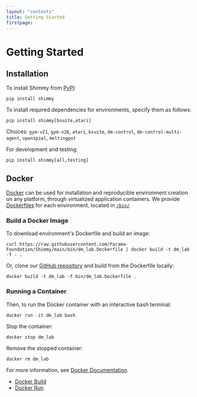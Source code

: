 ```yaml
---
layout: "contents"
title: Getting Started
firstpage:
---
```

# Getting Started

## Installation
To install Shimmy from [PyPI](https://pypi.org/):
```
pip install shimmy
```
To install required dependencies for environments, specify them as follows:
```
pip install shimmy[bsuite,atari]
```

Choices: `gym-v21`, `gym-v26`, `atari`, `bsuite`, `dm-control`, `dm-control-multi-agent`, `openspiel`, `meltingpot`

For development and testing:

```
pip install shimmy[all,testing]
```


## Docker

[Docker](https://docs.docker.com/get-docker/) can be used for installation and reproducible environment creation on any platform, through virtualized application containers.
We provide [Dockerfiles](https://docs.docker.com/engine/reference/builder/) for each environment, located in [`/bin/`](https://github.com/Farama-Foundation/Shimmy/blob/main/bin/) 

### Build a Docker Image

To download environment's Dockerfile and build an image:

`
curl https://raw.githubusercontent.com/Farama-Foundation/Shimmy/main/bin/dm_lab.Dockerfile | docker build -t dm_lab -f - .
`

Or, clone our [GitHub repository](https://github.com/Farama-Foundation/shimmy) and build from the Dockerfile locally:

```
docker build -t dm_lab -f bin/dm_lab.Dockerfile .
```

### Running a Container

Then, to run the Docker container with an interactive bash terminal:
``` 
docker run -it dm_lab bash
```

Stop the container:
``` 
docker stop dm_lab
```

Remove the stopped container:
``` 
docker rm dm_lab
```

For more information, see [Docker Documentation](https://docs.docker.com/get-started/). 
* [Docker Build](https://docs.docker.com/engine/reference/commandline/build/)
* [Docker Run](https://docs.docker.com/engine/reference/commandline/run/)

